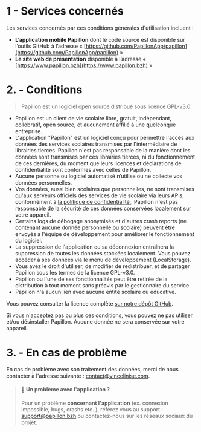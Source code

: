 # 1 - Services concernés
Les services concernés par ces conditions générales d'utilisation incluent :

- **L’application mobile Papillon** dont le code source est disponible sur l’outils GitHub à l’adresse « [https://github.com/PapillonApp/papillon](https://github.com/PapillonApp/papillon) »
- **Le site web de présentation** disponible à l’adresse « [https://www.papillon.bzh](https://www.papillon.bzh) »

# 2. - Conditions

> Papillon est un logiciel open source distribué sous licence GPL-v3.0.

* Papillon est un client de vie scolaire libre, gratuit, indépendant, collobratif, open source, et aucunement affilié à une quelconque entreprise.
* L'application "Papillon" est un logiciel conçu pour permettre l'accès aux données des services scolaires transmises par l'intermédiaire de librairies tierces. Papillon n'est pas responsable de la manière dont les données sont transmises par ces librairies tierces, ni du fonctionnement de ces dernières, du moment que leurs licences et déclarations de confidentialité sont conformes avec celles de Papillon.
* Aucune personne ou logiciel automatisé n’utilise ou ne collecte vos données personnelles.
* Vos données, aussi bien scolaires que personnelles, ne sont transmises qu'aux serveurs officiels des services de vie scolaire via leurs APIs, conformément à [la politique de confidentialité.](broken-reference/). Papillon n'est pas responsable de la sécurité de ces données conservées localement sur votre appareil.
* Certains logs de débogage anonymisés et d'autres crash reports (ne contenant aucune donnée personnelle ou scolaire) peuvent être envoyés à l'équipe de développement pour améliorer le fonctionnement du logiciel.
* La suppression de l'application ou sa déconnexion entraînera la suppression de toutes les données stockées localement. Vous pouvez accéder à ses données via le menu de développement (LocalStorage).
* Vous avez le droit d'utiliser, de modifier de redistribuer, et de partager Papillon sous les termes de la licence GPL-v3.0.
* Papillon ou l'une de ses fonctionnalités peut être retirée de la distribution à tout moment sans préavis par le gestionnaire du service.
* Papillon n'a aucun lien avec aucune entité scolaire ou éducative.

Vous pouvez consulter la licence complète [sur notre dépôt GitHub](https://github.com/PapillonApp/Papillon/blob/stable/LICENSE).

Si vous n'acceptez pas ou plus ces conditions, vous pouvez ne pas utiliser et/ou désinstaller Papillon. Aucune donnée ne sera conservée sur votre appareil.

# 3. - En cas de problème

En cas de problème avec son traitement des données, merci de nous contacter à l'adresse suivante : [contact@vincelinise.com](mailto:contact@vincelinise.com).

> #### 🛟 Un problème avec l'application ?
> Pour un problème **concernant l'application** (ex. connexion impossible, bugs, crashs etc..), référez vous au support : [support@papillon.bzh](mailto:support@papillon.bzh) ou contactez-nous sur les réseaux sociaux du projet.
